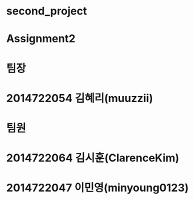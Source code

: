 # second_project
# Assignment2

# 팀장
# 2014722054 김혜리(muuzzii)
# 팀원
# 2014722064 김시훈(ClarenceKim)
# 2014722047 이민영(minyoung0123)
